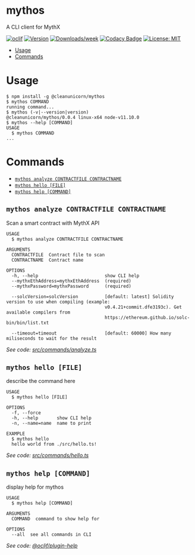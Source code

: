 mythos
======

A CLI client for MythX

[![oclif](https://img.shields.io/badge/cli-oclif-brightgreen.svg)](https://oclif.io)
[![Version](https://img.shields.io/npm/v/@cleanunicorn/mythos.svg)](https://npmjs.org/package/mythos)
[![Downloads/week](https://img.shields.io/npm/dw/mythos.svg)](https://npmjs.org/package/mythos)
[![Codacy Badge](https://api.codacy.com/project/badge/Grade/4388201afa8745d2a70b77a3a2b5b03a)](https://www.codacy.com?utm_source=github.com&amp;utm_medium=referral&amp;utm_content=cleanunicorn/mythos&amp;utm_campaign=Badge_Grade)
[![License: MIT](https://img.shields.io/badge/License-MIT-blue.svg)](https://opensource.org/licenses/MIT)

<!-- toc -->
* [Usage](#usage)
* [Commands](#commands)
<!-- tocstop -->
# Usage
<!-- usage -->
```sh-session
$ npm install -g @cleanunicorn/mythos
$ mythos COMMAND
running command...
$ mythos (-v|--version|version)
@cleanunicorn/mythos/0.0.4 linux-x64 node-v11.10.0
$ mythos --help [COMMAND]
USAGE
  $ mythos COMMAND
...
```
<!-- usagestop -->
# Commands
<!-- commands -->
* [`mythos analyze CONTRACTFILE CONTRACTNAME`](#mythos-analyze-contractfile-contractname)
* [`mythos hello [FILE]`](#mythos-hello-file)
* [`mythos help [COMMAND]`](#mythos-help-command)

## `mythos analyze CONTRACTFILE CONTRACTNAME`

Scan a smart contract with MythX API

```
USAGE
  $ mythos analyze CONTRACTFILE CONTRACTNAME

ARGUMENTS
  CONTRACTFILE  Contract file to scan
  CONTRACTNAME  Contract name

OPTIONS
  -h, --help                         show CLI help
  --mythxEthAddress=mythxEthAddress  (required)
  --mythxPassword=mythxPassword      (required)

  --solcVersion=solcVersion          [default: latest] Solidity version to use when compiling (example:
                                     v0.4.21+commit.dfe3193c). Get available compilers from
                                     https://ethereum.github.io/solc-bin/bin/list.txt

  --timeout=timeout                  [default: 60000] How many miliseconds to wait for the result
```

_See code: [src/commands/analyze.ts](https://github.com/cleanunicorn/mythos/blob/v0.0.4/src/commands/analyze.ts)_

## `mythos hello [FILE]`

describe the command here

```
USAGE
  $ mythos hello [FILE]

OPTIONS
  -f, --force
  -h, --help       show CLI help
  -n, --name=name  name to print

EXAMPLE
  $ mythos hello
  hello world from ./src/hello.ts!
```

_See code: [src/commands/hello.ts](https://github.com/cleanunicorn/mythos/blob/v0.0.4/src/commands/hello.ts)_

## `mythos help [COMMAND]`

display help for mythos

```
USAGE
  $ mythos help [COMMAND]

ARGUMENTS
  COMMAND  command to show help for

OPTIONS
  --all  see all commands in CLI
```

_See code: [@oclif/plugin-help](https://github.com/oclif/plugin-help/blob/v2.1.6/src/commands/help.ts)_
<!-- commandsstop -->
